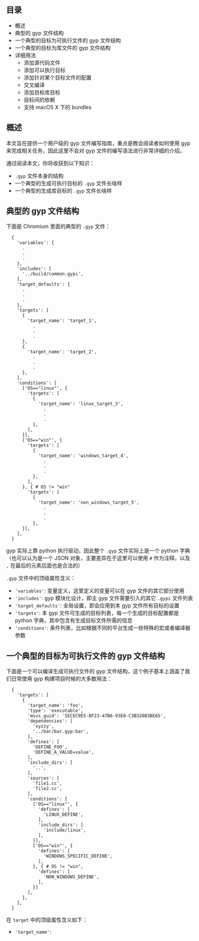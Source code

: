 ## 目录

* 概述
* 典型的 gyp 文件结构
* 一个典型的目标为可执行文件的 gyp 文件结构
* 一个典型的目标为库文件的 gyp 文件结构
* 详细用法
  * 添加源代码文件
  * 添加可以执行目标
  * 添加针对某个目标文件的配置
  * 交叉编译
  * 添加目标库目标
  * 目标间的依赖
  * 支持 macOS X 下的 bundles

## 概述

本文旨在提供一个用户级的 gyp 文件编写指南，重点是教会阅读者如何使用 gyp 来完成相关任务，因此这里不会对 gyp 文件的编写语法进行非常详细的介绍。

通过阅读本文，你将收获到以下知识：

* `.gyp` 文件本身的结构
* 一个典型的生成可执行目标的 `.gyp` 文件长啥样
* 一个典型的生成库目标的 `.gyp` 文件长啥样

## 典型的 gyp 文件结构

下面是 Chromium 里面的典型的 `.gyp` 文件：

```gyp
  {
    'variables': {
      .
      .
      .
    },
    'includes': [
      '../build/common.gypi',
    ],
    'target_defaults': {
      .
      .
      .
    },
    'targets': [
      {
        'target_name': 'target_1',
          .
          .
          .
      },
      {
        'target_name': 'target_2',
          .
          .
          .
      },
    ],
    'conditions': [
      ['OS=="linux"', {
        'targets': [
          {
            'target_name': 'linux_target_3',
              .
              .
              .
          },
        ],
      }],
      ['OS=="win"', {
        'targets': [
          {
            'target_name': 'windows_target_4',
              .
              .
              .
          },
        ],
      }, { # OS != "win"
        'targets': [
          {
            'target_name': 'non_windows_target_5',
              .
              .
              .
          },
      }],
    ],
  }
```

gyp 实际上靠 python 执行驱动，因此整个 `.gyp` 文件实际上是一个 python 字典（也可以认为是一个 JSON 对象，主要差异在于这里可以使用 `#` 作为注释，以及 `,` 在最后的元素后面也是合法的）

`.gyp` 文件中的顶级属性含义：

* `'variables'`: 变量定义，这里定义的变量可以在 gyp 文件的其它部分使用
* `'includes'`: gyp 模块化设计，即主 gyp 文件需要引入的其它 `.gypi` 文件列表
* `'target_defaults'`: 全局设置，即会应用到本 gyp 文件所有目标的设置
* `'targets'`: 本 gyp 文件可生成的目标列表，每一个生成的目标配置都是 python 字典，其中包含有生成目标文件所需的信息
* `'conditions'`: 条件列表，比如根据不同的平台生成一些特殊的宏或者编译器参数

## 一个典型的目标为可执行文件的 gyp 文件结构

下面是一个可以编译生成可执行文件的 gyp 文件结构，这个例子基本上涵盖了我们日常使用 gyp 构建项目时候的大多数用法：

```gyp
  {
    'targets': [
      {
        'target_name': 'foo',
        'type': 'executable',
        'msvs_guid': '5ECEC9E5-8F23-47B6-93E0-C3B328B3BE65',
        'dependencies': [
          'xyzzy',
          '../bar/bar.gyp:bar',
        ],
        'defines': [
          'DEFINE_FOO',
          'DEFINE_A_VALUE=value',
        ],
        'include_dirs': [
          '..',
        ],
        'sources': [
          'file1.cc',
          'file2.cc',
        ],
        'conditions': [
          ['OS=="linux"', {
            'defines': [
              'LINUX_DEFINE',
            ],
            'include_dirs': [
              'include/linux',
            ],
          }],
          ['OS=="win"', {
            'defines': [
              'WINDOWS_SPECIFIC_DEFINE',
            ],
          }, { # OS != "win",
            'defines': [
              'NON_WINDOWS_DEFINE',
            ],
          }]
        ],
      },
    ],
  }
```

在 `target` 中的顶级属性含义如下：

* `'target_name'`: 